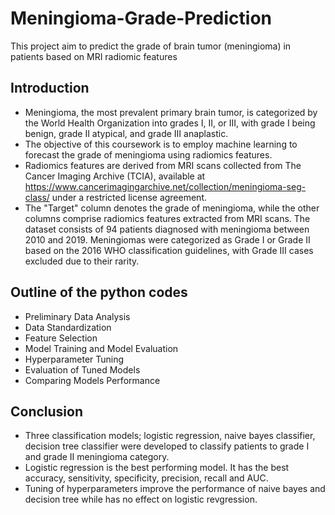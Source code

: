 # Meningioma-Grade-Prediction
This project aim to predict the grade of brain tumor (meningioma) in patients based on MRI radiomic features

## Introduction
- Meningioma, the most prevalent primary brain tumor, is categorized by the World Health Organization into grades I, II, or III, with grade I being benign, grade II atypical, and grade III anaplastic.
- The objective of this coursework is to employ machine learning to forecast the grade of meningioma using radiomics features.
- Radiomics features are derived from MRI scans collected from The Cancer Imaging Archive (TCIA), available at https://www.cancerimagingarchive.net/collection/meningioma-seg-class/ under a restricted license agreement.
- The "Target" column denotes the grade of meningioma, while the other columns comprise radiomics features extracted from MRI scans.
The dataset consists of 94 patients diagnosed with meningioma between 2010 and 2019. Meningiomas were categorized as Grade I or Grade II based on the 2016 WHO classification guidelines, with Grade III cases excluded due to their rarity.

## Outline of the python codes

- Preliminary Data Analysis
- Data Standardization
- Feature Selection
- Model Training and Model Evaluation
- Hyperparameter Tuning
- Evaluation of Tuned Models
- Comparing Models Performance

## Conclusion

- Three classification models; logistic regression, naive bayes classifier, decision tree classifier were developed to classify patients to grade I and grade II meningioma category.
- Logistic regression is the best performing model. It has the best accuracy, sensitivity, specificity, precision, recall and AUC.
- Tuning of hyperparameters improve the performance of naive bayes and decision tree while has no effect on logistic revgression.

